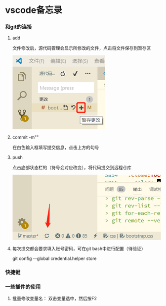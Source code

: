 # vscode备忘录

### 和git的连接

1. add 

   文件修改后，源代码管理会显示所修改的文件，点击将文件保存到暂存区

   ![1562729670721](https://github.com/youngchan45/Some-notes/blob/master/img/1562729670721.png)

2. commit -m""

   在白色输入框填写提交信息，点击上方的勾号

3. push

   点击底部状态栏的（符号会对应改变），将代码提交到远程仓库

   ![1562730183655](https://github.com/youngchan45/Some-notes/blob/master/img/1562730183655.png)

4. 每次提交都会要求填入账号密码，可在git bash中进行配置（待验证）

   git config --global credential.helper store

### 快捷键

### 一些插件的使用
1. 批量修改变量名：
双击变量选中，然后按F2

